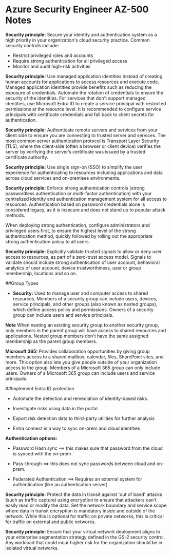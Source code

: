 # Azure Security Engineer AZ-500 Notes

**Security principle:** Secure your identity and authentication system as a high priority in your organization's cloud security practice. Common security controls include:

- Restrict privileged roles and accounts
- Require strong authentication for all privileged access
- Monitor and audit high-risk activities

**Security principle:** Use managed application identities instead of creating human accounts for applications to access resources and execute code. Managed application identities provide benefits such as reducing the exposure of credentials. Automate the rotation of credentials to ensure the security of the identities.
For services that don't support managed identities, use Microsoft Entra ID to create a service principal with restricted permissions at the resource level. It is recommended to configure service principals with certificate credentials and fall back to client secrets for authentication.

**Security principle:** Authenticate remote servers and services from your client side to ensure you are connecting to trusted server and services. The most common server authentication protocol is Transport Layer Security (TLS), where the client-side (often a browser or client device) verifies the server by verifying the server’s certificate was issued by a trusted certificate authority.

**Security principle:** Use single sign-on (SSO) to simplify the user experience for authenticating to resources including applications and data across cloud services and on-premises environments.

**Security principle:** Enforce strong authentication controls (strong passwordless authentication or multi-factor authentication) with your centralized identity and authentication management system for all access to resources. Authentication based on password credentials alone is considered legacy, as it is insecure and does not stand up to popular attack methods.

When deploying strong authentication, configure administrators and privileged users first, to ensure the highest level of the strong authentication method, quickly followed by rolling out the appropriate strong authentication policy to all users.

**Security principle:** Explicitly validate trusted signals to allow or deny user access to resources, as part of a zero-trust access model. Signals to validate should include strong authentication of user account, behavioral analytics of user account, device trustworthiness, user or group membership, locations and so on.

##Group Types

- **Security:** Used to manage user and computer access to shared resources.
Members of a security group can include users, devices, service principals, and other groups (also known as nested groups), which define access policy and permissions. Owners of a security group can include users and service principals.

**Note**
When nesting an existing security group to another security group, only members in the parent group will have access to shared resources and applications. Nested group members don't have the same assigned membership as the parent group members.

**Microsoft 365:** Provides collaboration opportunities by giving group members access to a shared mailbox, calendar, files, SharePoint sites, and more.
This option also lets you give people outside of your organization access to the group. Members of a Microsoft 365 group can only include users. Owners of a Microsoft 365 group can include users and service principals.



##Implement Entra ID protection
- Automate the detection and remediation of identity-based risks.

- Investigate risks using data in the portal.

- Export risk detection data to third-party utilities for further analysis


- Entra connect is a way to sync on-prem and cloud identities



**Authentication options:**

- Password Hash sync  ==> this makes sure that password from the cloud is synced with the on-prem

- Pass-through   ==> this does not sync passwords between cloud and on-prem.

- Federated Authentication  ==> Requires an external system for authentication (like an authentication server)


**Security principle:** Protect the data in transit against 'out of band' attacks (such as traffic capture) using encryption to ensure that attackers can't easily read or modify the data. Set the network boundary and service scope where data in transit encryption is mandatory inside and outside of the network. While this is optional for traffic on private networks, this is critical for traffic on external and public networks.

**Security principle:** Ensure that your virtual network deployment aligns to your enterprise segmentation strategy defined in the GS-2 security control. Any workload that could incur higher risk for the organization should be in isolated virtual networks.






